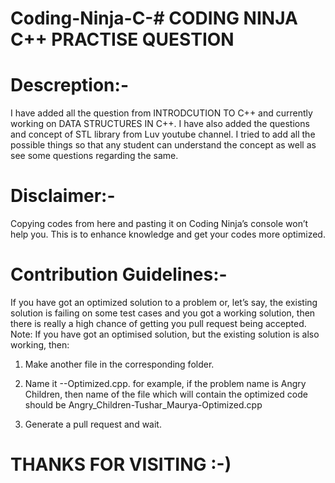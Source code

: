 # Coding-Ninja-C-# CODING NINJA C++ PRACTISE QUESTION

# Descreption:-
I have added all the question from INTRODCUTION TO C++ and currently working on DATA STRUCTURES IN C++.
I have also added the questions and concept of STL library from Luv youtube channel.
I tried to add all the possible things so that any student can understand the concept as well as see some questions regarding the same.


# Disclaimer:-

Copying codes from here and pasting it on Coding Ninja’s console won’t help you. This is to enhance knowledge and get your codes more optimized.


# Contribution Guidelines:- 

If you have got an optimized solution to a problem or, let’s say, the existing solution is failing on some test cases and you got a working solution, then there is really a high chance of getting you pull request being accepted. Note: If you have got an optimised solution, but the existing solution is also working, then:
1.	Make another file in the corresponding folder.

2.	Name it <problem name>-<your name>-Optimized.cpp. for example, if the problem name is Angry Children, then name of the file which will contain the optimized code should be Angry_Children-Tushar_Maurya-Optimized.cpp

3.	Generate a pull request and wait.


# THANKS FOR VISITING :-)
